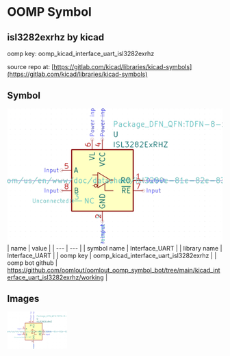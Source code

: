 # OOMP Symbol  
## isl3282exrhz  by kicad  
  
oomp key: oomp_kicad_interface_uart_isl3282exrhz  
  
source repo at: [https://gitlab.com/kicad/libraries/kicad-symbols](https://gitlab.com/kicad/libraries/kicad-symbols)  
## Symbol  
  
[![working.png](working_600.png)](working.png)  
| name | value | 
| --- | --- | 
| symbol name | Interface_UART | 
| library name | Interface_UART | 
| oomp key | oomp_kicad_interface_uart_isl3282exrhz | 
| oomp bot github | https://github.com/oomlout/oomlout_oomp_symbol_bot/tree/main/kicad_interface_uart_isl3282exrhz/working | 
## Images  
  
[![working.png](working_140.png)](working.png)  
